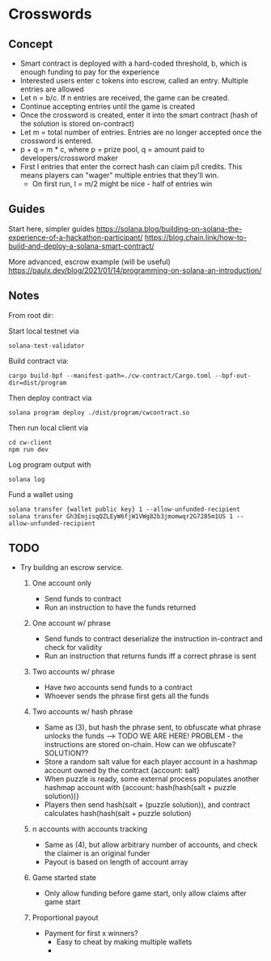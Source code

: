 # Crosswords

## Concept

- Smart contract is deployed with a hard-coded threshold, b, which is enough funding to pay for the experience
- Interested users enter c tokens into escrow, called an entry. Multiple entries are allowed
- Let n = b/c. If n entries are received, the game can be created.
- Continue accepting entries until the game is created
- Once the crossword is created, enter it into the smart contract (hash of the solution is stored on-contract)
- Let m = total number of entries. Entries are no longer accepted once the crossword is entered. 
- p + q = m * c, where p = prize pool, q = amount paid to developers/crossword maker
- First l entries that enter the correct hash can claim p/l credits. This means players can "wager" multiple entries that they'll win.
    - On first run, l = m/2 might be nice - half of entries win


## Guides

Start here, simpler guides
https://solana.blog/building-on-solana-the-experience-of-a-hackathon-participant/
https://blog.chain.link/how-to-build-and-deploy-a-solana-smart-contract/

More advanced, escrow example (will be useful)
https://paulx.dev/blog/2021/01/14/programming-on-solana-an-introduction/


## Notes 

From root dir:

Start local testnet via
```
solana-test-validator
```

Build contract via:
```
cargo build-bpf --manifest-path=./cw-contract/Cargo.toml --bpf-out-dir=dist/program
```


Then deploy contract via
```
solana program deploy ./dist/program/cwcontract.so
```


Then run local client via
```
cd cw-client
npm run dev
```

Log program output with 
```
solana log
```


Fund a wallet using 
```
solana transfer {wallet public key} 1 --allow-unfunded-recipient
solana transfer Gh3EmjisqQZLEyW6fjW1VWg82b3jmomwqr2G7285m1US 1 --allow-unfunded-recipient
```
## TODO

- Try buildng an escrow service.
    1. One account only
        - Send funds to contract 
        - Run an instruction to have the funds returned
    2. One account w/ phrase
        - Send funds to contract
         deserialize the instruction in-contract and check for validity
        - Run an instruction that returns funds iff a correct phrase is sent
    3. Two accounts w/ phrase
        - Have two accounts send funds to a contract
        - Whoever sends the phrase first gets all the funds
    4. Two accounts w/ hash phrase
        - Same as (3), but hash the phrase sent, to obfuscate what phrase unlocks the funds
    --> TODO WE ARE HERE!
    PROBLEM - the instructions are stored on-chain. How can we obfuscate?
    SOLUTION?? 
        - Store a random salt value for each player account in a hashmap account owned by the contract
            {account: salt}
        - When puzzle is ready, some external process populates another hashmap account with 
            {account: hash(hash(salt + puzzle solution))}
        - Players then send hash(salt + (puzzle solution)), and contract calculates  hash(hash(salt + puzzle solution)
    5. n accounts with accounts tracking
        - Same as (4), but allow arbitrary number of accounts, and check the claimer is an original funder
        - Payout is based on length of account array

    6. Game started state
        - Only allow funding before game start, only allow claims after game start
    
    7. Proportional payout
        - Payment for first x winners? 
            - Easy to cheat by making multiple wallets 
            - 


